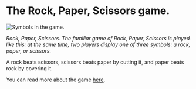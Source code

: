 # **The Rock, Paper, Scissors game.**

![Symbols in the game.](https://www.resolve.edu.au/sites/default/files/Rock%20Paper%20Scissors.png)

_Rock, Paper, Scissors. The familiar game of Rock, Paper, Scissors is played like this: at the same time, two players display one of three symbols: a rock, paper, or scissors._

A rock beats scissors, scissors beats paper by cutting it, and paper beats rock by covering it.

You can read more about the game [here](https://en.wikipedia.org/wiki/Rock_paper_scissors).
